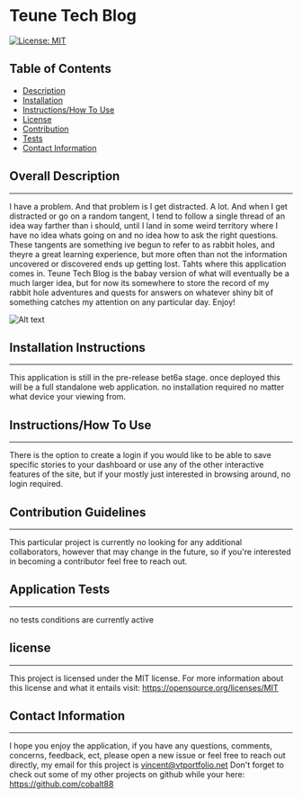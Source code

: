 # Teune Tech Blog
[![License: MIT](https://img.shields.io/badge/License-MIT-yellow.svg)](https://opensource.org/licenses/MIT)

 ## Table of Contents

- [Description](#overall-description)
- [Installation](#installation-instructions)
- [Instructions/How To Use](#instructions/how-to-use)
- [License](#license)
- [Contribution](#contribution-guidelines)
- [Tests](#application-tests)
- [Contact Information](#contact-information)



 ## Overall Description 
 - - - 

I have a problem. And that problem is I get distracted. A lot. And when I get distracted or go on a random tangent, I tend to follow a single thread of an idea way farther than i should, until I land in some weird territory where I have no idea whats going on and no idea how to ask the right questions. These tangents are something ive begun to refer to as rabbit holes, and theyre a great learning experience, but more often than not the information uncovered or discovered ends up getting lost. Tahts where this application comes in. Teune Tech Blog is the babay version of what will eventually be a much larger idea, but for now its somewhere to store the record of my rabbit hole adventures and quests for answers on whatever shiny bit of something catches my attention on any particular day. Enjoy!

 ![Alt text]()

 ## Installation Instructions
 - - -
This application is still in the pre-release bet6a stage.
once deployed this will be a full standalone web application. no installation required no matter what device your viewing from. 

 ## Instructions/How To Use
 - - -
 
 There is the option to create a login if you would like to be able to save specific stories to your dashboard or use any of the other interactive features of the site, but if your mostly just interested in browsing around, no login required. 

 ## Contribution Guidelines
 - - -

This particular project is currently no looking for any additional collaborators, however that may change in the future, so if you're interested in becoming a contributor feel free to reach out. 

 ## Application Tests
 - - -

no tests conditions are currently active

## license
  - - - 
  This project is licensed under the MIT license.
  For more information about this license and what it entails visit: https://opensource.org/licenses/MIT

 ## Contact Information
 - - -
I hope you enjoy the application, if you have any questions, comments, concerns, feedback, ect, 
please open a new issue or feel free to reach out directly, my email for this project is vincent@vtportfolio.net
Don't forget to check out some of my other projects on github while your here: https://github.com/cobalt88
